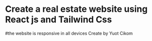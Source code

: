 # Create a real estate website using React js and Tailwind Css
#the website is responsive in all devices
Create by Yuot Cikom

